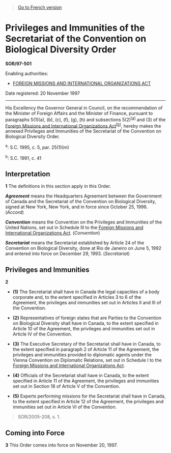 > [Go to French version](/fr/Règlements/Décrets,%20ordonnances%20et%20règlements%20statutaires/97/501.md)

# Privileges and Immunities of the Secretariat of the Convention on Biological Diversity Order

**SOR/97-501**

Enabling authorities: 
- [FOREIGN MISSIONS AND INTERNATIONAL ORGANIZATIONS ACT](/en/Acts/Statutes%20of%20Canada/1991/c.%2041.md)

Date registered: 20 November 1997

----------

His Excellency the Governor General in Council, on the recommendation of the Minister of Foreign Affairs and the Minister of Finance, pursuant to paragraphs 5(1)(a), (b), (c), (f), (g), (h) and subsections 5(2)<sup><a href='#footnotea_e'>[a]</a></sup> and (3) of the [Foreign Missions and International Organizations Act](/en/Acts/Statutes%20of%20Canada/1991/c.%2041.md)<sup><a href='#footnoteb_e'>[b]</a></sup>, hereby makes the annexed Privileges and Immunities of the Secretariat of the Convention on Biological Diversity Order.

<a name='footnotea_e'><sup>a</sup></a>: S.C. 1995, c. 5, par. 25(1)(m)<br />

<a name='footnoteb_e'><sup>b</sup></a>: S.C. 1991, c. 41<br />




## Interpretation


**1** The definitions in this section apply in this Order.

***Agreement*** means the Headquarters Agreement between the Government of Canada and the Secretariat of the Convention on Biological Diversity, signed at New York, New York, and in force since October 25, 1996. (*Accord*)

***Convention*** means the Convention on the Privileges and Immunities of the United Nations, set out in Schedule III to the [Foreign Missions and International Organizations Act](/en/Acts/Statutes%20of%20Canada/1991/c.%2041.md). (*Convention*)

***Secretariat*** means the Secretariat established by Article 24 of the Convention on Biological Diversity, done at Rio de Janeiro on June 5, 1992 and entered into force on December 29, 1993. (*Secrétariat*)




## Privileges and Immunities


**2** 

- **(1)** The Secretariat shall have in Canada the legal capacities of a body corporate and, to the extent specified in Articles 3 to 6 of the Agreement, the privileges and immunities set out in Articles II and III of the Convention.

- **(2)** Representatives of foreign states that are Parties to the Convention on Biological Diversity shall have in Canada, to the extent specified in Article 10 of the Agreement, the privileges and immunities set out in Article IV of the Convention.

- **(3)** The Executive Secretary of the Secretariat shall have in Canada, to the extent specified in paragraph 2 of Article 11 of the Agreement, the privileges and immunities provided to diplomatic agents under the Vienna Convention on Diplomatic Relations, set out in Schedule I to the [Foreign Missions and International Organizations Act](/en/Acts/Statutes%20of%20Canada/1991/c.%2041.md).

- **(4)** Officials of the Secretariat shall have in Canada, to the extent specified in Article 11 of the Agreement, the privileges and immunities set out in Section 18 of Article V of the Convention.

- **(5)** Experts performing missions for the Secretariat shall have in Canada, to the extent specified in Article 12 of the Agreement, the privileges and immunities set out in Article VI of the Convention.
> SOR/2005-208, s. 1.





## Coming into Force


**3** This Order comes into force on November 20, 1997.


